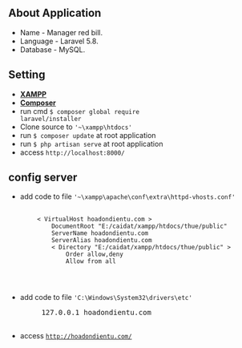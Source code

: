 ## About Application

- Name - Manager red bill.
- Language - Laravel 5.8.
- Database - MySQL.

## Setting

- **[XAMPP](https://www.apachefriends.org/download.html)**
- **[Composer](https://getcomposer.org/)**
- run cmd <code>$ composer global require laravel/installer</code>
- Clone source to <code>'~\xampp\htdocs\'</code>
- run <code>$ composer update</code> at root application
- run <code>$ php artisan serve</code> at root application
- access <code>http://localhost:8000/</code>

## config server
- add code to file <code>'~\xampp\apache\conf\extra\httpd-vhosts.conf'</code>   
<pre>
    <code>
        < VirtualHost hoadondientu.com >
            DocumentRoot "E:/caidat/xampp/htdocs/thue/public"
            ServerName hoadondientu.com
            ServerAlias hoadondientu.com
            < Directory "E:/caidat/xampp/htdocs/thue/public" >
                Order allow,deny
                Allow from all
            </ Directory >
        </ VirtualHost >
    </code>
</pre>
 - add code to file <code>'C:\Windows\System32\drivers\etc'</code>
    <pre>
        127.0.0.1 hoadondientu.com
    </pre>
 - access <code>http://hoadondientu.com/</code>
 